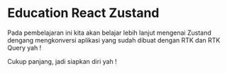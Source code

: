 # Education React Zustand

Pada pembelajaran ini kita akan belajar lebih lanjut mengenai Zustand dengang mengkonversi aplikasi yang sudah dibuat dengan RTK dan RTK Query yah !

Cukup panjang, jadi siapkan diri yah !